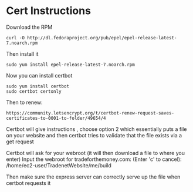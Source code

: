 # Cert Instructions

Download the RPM

	curl -O http://dl.fedoraproject.org/pub/epel/epel-release-latest-7.noarch.rpm

Then install it

	sudo yum install epel-release-latest-7.noarch.rpm
	
Now you can install certbot

	sudo yum install certbot
	sudo certbot certonly

Then to renew: 
	
	https://community.letsencrypt.org/t/certbot-renew-request-saves-certificates-to-0001-to-folder/49654/4
	
Certbot will give instructions , choose option 2 which essentially puts a file on your website and then certbot tries to validate that the file exists via a get request

Certbot will ask for your webroot (it will then download a file to where you enter)
Input the webroot for tradeforthemoney.com: (Enter 'c' to cancel): /home/ec2-user/TradenetWebsite/me/build

Then make sure the express server can correctly serve up the file when certbot requests it
